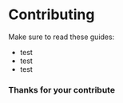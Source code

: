 # Contributing 

Make sure to read these guides:
- test
- test
- test

### Thanks for your contribute
